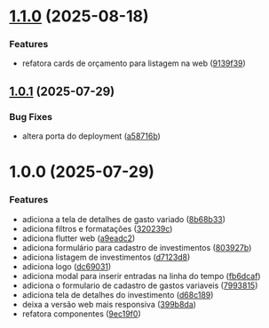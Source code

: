 # [1.1.0](https://gitlab.com/bruninho51/projeto-controle-gastos-flutter/compare/v1.0.1...v1.1.0) (2025-08-18)


### Features

* refatora cards de orçamento para listagem na web ([9139f39](https://gitlab.com/bruninho51/projeto-controle-gastos-flutter/commit/9139f390f5dd1e8aeb7e0e91b0cbab2266f3b72b))

## [1.0.1](https://gitlab.com/bruninho51/projeto-controle-gastos-flutter/compare/v1.0.0...v1.0.1) (2025-07-29)


### Bug Fixes

* altera porta do deployment ([a58716b](https://gitlab.com/bruninho51/projeto-controle-gastos-flutter/commit/a58716b08695e7ecde42e23f439648df3259042f))

# 1.0.0 (2025-07-29)


### Features

* adiciona a tela de detalhes de gasto variado ([8b68b33](https://gitlab.com/bruninho51/projeto-controle-gastos-flutter/commit/8b68b33b758240a79b037c3cfe4bd4a211c171a2))
* adiciona filtros e formatações ([320239c](https://gitlab.com/bruninho51/projeto-controle-gastos-flutter/commit/320239c7351d770a12c70c3601a5dd14fd80be70))
* adiciona flutter web ([a9eadc2](https://gitlab.com/bruninho51/projeto-controle-gastos-flutter/commit/a9eadc224f623627911a024bf90d5cfe849a92f3))
* adiciona formulário para cadastro de investimentos ([803927b](https://gitlab.com/bruninho51/projeto-controle-gastos-flutter/commit/803927bc4bb1f9013d69474a39613a040acc1125))
* adiciona listagem de investimentos ([d7123d8](https://gitlab.com/bruninho51/projeto-controle-gastos-flutter/commit/d7123d8385cddaeb1097e296280f9bbaaa957cea))
* adiciona logo ([dc69031](https://gitlab.com/bruninho51/projeto-controle-gastos-flutter/commit/dc690312d3722bedadd510299d2ed36997fef106))
* adiciona modal para inserir entradas na linha do tempo ([fb6dcaf](https://gitlab.com/bruninho51/projeto-controle-gastos-flutter/commit/fb6dcaf011b0a8e7526e601be49470046c384f27))
* adiciona o formulario de cadastro de gastos variaveis ([7993815](https://gitlab.com/bruninho51/projeto-controle-gastos-flutter/commit/799381518e30c919f0fac4e136ab14353c5be635))
* adiciona tela de detalhes do investimento ([d68c189](https://gitlab.com/bruninho51/projeto-controle-gastos-flutter/commit/d68c1898050eb3165f17dfb52e57e0ac7c9de28e))
* deixa a versão web mais responsiva ([399b8da](https://gitlab.com/bruninho51/projeto-controle-gastos-flutter/commit/399b8da029aac6b8f8f57cccfea948714b38543f))
* refatora componentes ([9ec19f0](https://gitlab.com/bruninho51/projeto-controle-gastos-flutter/commit/9ec19f0c4ca5afb04ce669de4f654f331af06b61))
